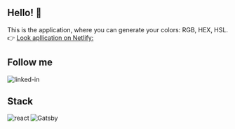 ## Hello! 👋

This is the application, where you can generate your colors: RGB, HEX, HSL.
<br />
👉 <a href="https://color-generator-page.netlify.app/" target="_blank" >Look apllication on Netlify:</a>
<br />

## Follow me

[<img align="left" alt="linked-in" src="https://img.shields.io/badge/linkedin-%230077B5.svg?&style=for-the-badge&logo=linkedin&logoColor=white" />](https://www.linkedin.com/in/jakub-koz%C5%82owski-3a8434131/)<br>

## Stack

<img align="left" alt="react" src="https://img.shields.io/badge/react%20-%2320232a.svg?&style=for-the-badge&logo=react&logoColor=%2361DAFB" />

![Gatsby](https://img.shields.io/badge/Gatsby-%23663399.svg?style=for-the-badge&logo=gatsby&logoColor=white)
